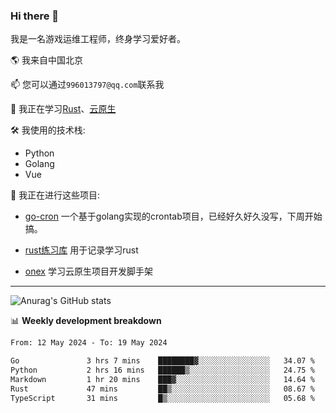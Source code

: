 ### Hi there 👋

我是一名游戏运维工程师，终身学习爱好者。

🌎 我来自中国北京

📫 您可以通过`996013797@qq.com`联系我

🌱 我正在学习[Rust](https://course.rs/)、[云原生](https://konglingfei.com/)

🛠️ 我使用的技术栈:
- Python
- Golang
- Vue

🚀 我正在进行这些项目:
- [go-cron](https://github.com/jami1024/go-cron) 一个基于golang实现的crontab项目，已经好久好久没写，下周开始搞。

- [rust练习库](https://github.com/jami1024/learn_rust) 用于记录学习rust

- [onex](https://github.com/superproj/onex) 学习云原生项目开发脚手架

----

![Anurag's GitHub stats](https://github-readme-stats.vercel.app/api?username=jami1024&show_icons=true&theme=radical)


📊 **Weekly development breakdown**
<!--START_SECTION:waka-->

```txt
From: 12 May 2024 - To: 19 May 2024

Go               3 hrs 7 mins    ████████▓░░░░░░░░░░░░░░░░   34.07 %
Python           2 hrs 16 mins   ██████▒░░░░░░░░░░░░░░░░░░   24.75 %
Markdown         1 hr 20 mins    ███▓░░░░░░░░░░░░░░░░░░░░░   14.64 %
Rust             47 mins         ██▒░░░░░░░░░░░░░░░░░░░░░░   08.67 %
TypeScript       31 mins         █▒░░░░░░░░░░░░░░░░░░░░░░░   05.68 %
```

<!--END_SECTION:waka-->
<!--
**jami1024/jami1024** is a ✨ _special_ ✨ repository because its `README.md` (this file) appears on your GitHub profile.

Here are some ideas to get you started:

- 🔭 I’m currently working on ...
- 🌱 I’m currently learning ...
- 👯 I’m looking to collaborate on ...
- 🤔 I’m looking for help with ...
- 💬 Ask me about ...
- 📫 How to reach me: ...
- 😄 Pronouns: ...
- ⚡ Fun fact: ...
-->
